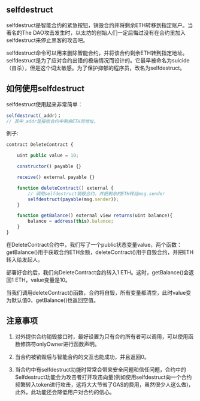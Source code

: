 ## selfdestruct
selfdestruct是智能合约的紧急按钮，销毁合约并将剩余ETH转移到指定账户。当著名的The DAO攻击发生时，以太坊的创始人们一定后悔过没有在合约里加入selfdestruct来停止黑客的攻击吧。

selfdestruct命令可以用来删除智能合约，并将该合约剩余ETH转到指定地址。selfdestruct是为了应对合约出错的极端情况而设计的。它最早被命名为suicide（自杀），但是这个词太敏感。为了保护抑郁的程序员，改名为selfdestruct。

## 如何使用selfdestruct
selfdestruct使用起来非常简单：
```js
selfdestruct(_addr)；
// 其中_addr是接收合约中剩余ETH的地址。
```

例子:
```js
contract DeleteContract {

    uint public value = 10;

    constructor() payable {}

    receive() external payable {}

    function deleteContract() external {
        // 调用selfdestruct销毁合约，并把剩余的ETH转给msg.sender
        selfdestruct(payable(msg.sender));
    }

    function getBalance() external view returns(uint balance){
        balance = address(this).balance;
    }
}
```
在DeleteContract合约中，我们写了一个public状态变量value，两个函数：getBalance()用于获取合约ETH余额，deleteContract()用于自毁合约，并把ETH转入给发起人。

部署好合约后，我们向DeleteContract合约转入1 ETH。这时，getBalance()会返回1 ETH，value变量是10。

当我们调用deleteContract()函数，合约将自毁，所有变量都清空，此时value变为默认值0，getBalance()也返回空值。


## 注意事项
1. 对外提供合约销毁接口时，最好设置为只有合约所有者可以调用，可以使用函数修饰符onlyOwner进行函数声明。

2. 当合约被销毁后与智能合约的交互也能成功，并且返回0。

3. 当合约中有selfdestruct功能时常常会带来安全问题和信任问题，合约中的Selfdestruct功能会为攻击者打开攻击向量(例如使用selfdestruct向一个合约频繁转入token进行攻击，这将大大节省了GAS的费用，虽然很少人这么做)，此外，此功能还会降低用户对合约的信心。

